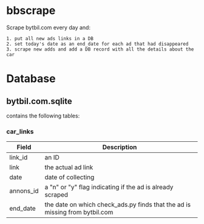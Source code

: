 # bbscrape

Scrape bytbil.com every day and:

	1. put all new ads links in a DB
	2. set today's date as an end_date for each ad that had disappeared
	3. scrape new adds and add a DB record with all the details about the car

# Database 

## bytbil.com.sqlite

contains the following tables:

### car_links

Field | Description
--- | ---
link_id | an ID 
link | the actual ad link
date | date of collecting
annons_id | a "n" or "y" flag indicating if the ad is already scraped
end_date | the date on which check_ads.py finds that the ad is missing from bytbil.com



